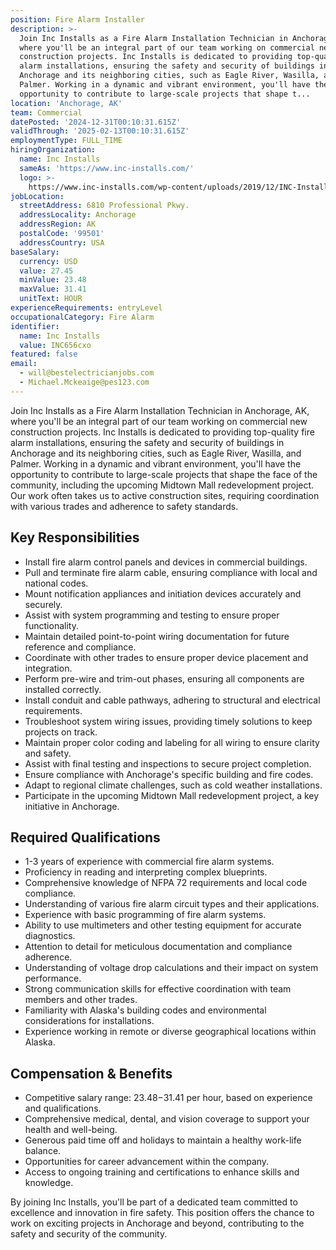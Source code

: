 ```yaml
---
position: Fire Alarm Installer
description: >-
  Join Inc Installs as a Fire Alarm Installation Technician in Anchorage, AK,
  where you'll be an integral part of our team working on commercial new
  construction projects. Inc Installs is dedicated to providing top-quality fire
  alarm installations, ensuring the safety and security of buildings in
  Anchorage and its neighboring cities, such as Eagle River, Wasilla, and
  Palmer. Working in a dynamic and vibrant environment, you'll have the
  opportunity to contribute to large-scale projects that shape t...
location: 'Anchorage, AK'
team: Commercial
datePosted: '2024-12-31T00:10:31.615Z'
validThrough: '2025-02-13T00:10:31.615Z'
employmentType: FULL_TIME
hiringOrganization:
  name: Inc Installs
  sameAs: 'https://www.inc-installs.com/'
  logo: >-
    https://www.inc-installs.com/wp-content/uploads/2019/12/INC-Installs-Web-Logo.png
jobLocation:
  streetAddress: 6810 Professional Pkwy.
  addressLocality: Anchorage
  addressRegion: AK
  postalCode: '99501'
  addressCountry: USA
baseSalary:
  currency: USD
  value: 27.45
  minValue: 23.48
  maxValue: 31.41
  unitText: HOUR
experienceRequirements: entryLevel
occupationalCategory: Fire Alarm
identifier:
  name: Inc Installs
  value: INC656cxo
featured: false
email:
  - will@bestelectricianjobs.com
  - Michael.Mckeaige@pes123.com
---
```




Join Inc Installs as a Fire Alarm Installation Technician in Anchorage, AK, where you'll be an integral part of our team working on commercial new construction projects. Inc Installs is dedicated to providing top-quality fire alarm installations, ensuring the safety and security of buildings in Anchorage and its neighboring cities, such as Eagle River, Wasilla, and Palmer. Working in a dynamic and vibrant environment, you'll have the opportunity to contribute to large-scale projects that shape the face of the community, including the upcoming Midtown Mall redevelopment project. Our work often takes us to active construction sites, requiring coordination with various trades and adherence to safety standards.

## Key Responsibilities
- Install fire alarm control panels and devices in commercial buildings.
- Pull and terminate fire alarm cable, ensuring compliance with local and national codes.
- Mount notification appliances and initiation devices accurately and securely.
- Assist with system programming and testing to ensure proper functionality.
- Maintain detailed point-to-point wiring documentation for future reference and compliance.
- Coordinate with other trades to ensure proper device placement and integration.
- Perform pre-wire and trim-out phases, ensuring all components are installed correctly.
- Install conduit and cable pathways, adhering to structural and electrical requirements.
- Troubleshoot system wiring issues, providing timely solutions to keep projects on track.
- Maintain proper color coding and labeling for all wiring to ensure clarity and safety.
- Assist with final testing and inspections to secure project completion.
- Ensure compliance with Anchorage's specific building and fire codes.
- Adapt to regional climate challenges, such as cold weather installations.
- Participate in the upcoming Midtown Mall redevelopment project, a key initiative in Anchorage.

## Required Qualifications
- 1-3 years of experience with commercial fire alarm systems.
- Proficiency in reading and interpreting complex blueprints.
- Comprehensive knowledge of NFPA 72 requirements and local code compliance.
- Understanding of various fire alarm circuit types and their applications.
- Experience with basic programming of fire alarm systems.
- Ability to use multimeters and other testing equipment for accurate diagnostics.
- Attention to detail for meticulous documentation and compliance adherence.
- Understanding of voltage drop calculations and their impact on system performance.
- Strong communication skills for effective coordination with team members and other trades.
- Familiarity with Alaska's building codes and environmental considerations for installations.
- Experience working in remote or diverse geographical locations within Alaska.

## Compensation & Benefits
- Competitive salary range: $23.48-$31.41 per hour, based on experience and qualifications.
- Comprehensive medical, dental, and vision coverage to support your health and well-being.
- Generous paid time off and holidays to maintain a healthy work-life balance.
- Opportunities for career advancement within the company.
- Access to ongoing training and certifications to enhance skills and knowledge.

By joining Inc Installs, you'll be part of a dedicated team committed to excellence and innovation in fire safety. This position offers the chance to work on exciting projects in Anchorage and beyond, contributing to the safety and security of the community.